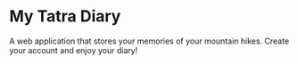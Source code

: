 # My Tatra Diary

A web application that stores your memories of your mountain hikes.
Create your account and enjoy your diary!
